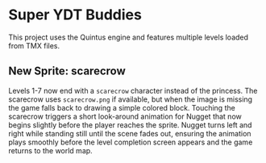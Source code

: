 # Super YDT Buddies

This project uses the Quintus engine and features multiple levels loaded from TMX files.

## New Sprite: scarecrow

Levels 1-7 now end with a `scarecrow` character instead of the princess. The scarecrow uses
`scarecrow.png` if available, but when the image is missing the game falls back to drawing a
simple colored block. Touching the scarecrow triggers a short look-around animation for Nugget
that now begins slightly before the player reaches the sprite. Nugget turns left and right
while standing still until the scene fades out, ensuring the animation plays smoothly before
the level completion screen appears and the game returns to the world map.
